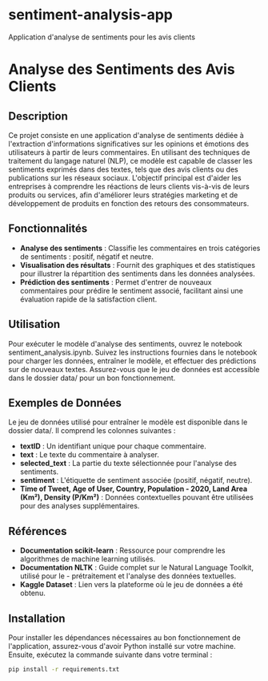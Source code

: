 # sentiment-analysis-app
Application d'analyse de sentiments pour les avis clients
# Analyse des Sentiments des Avis Clients

## Description
Ce projet consiste en une application d'analyse de sentiments dédiée à l'extraction d'informations significatives sur les opinions et émotions des utilisateurs à partir de leurs commentaires. En utilisant des techniques de traitement du langage naturel (NLP), ce modèle est capable de classer les sentiments exprimés dans des textes, tels que des avis clients ou des publications sur les réseaux sociaux. L'objectif principal est d'aider les entreprises à comprendre les réactions de leurs clients vis-à-vis de leurs produits ou services, afin d'améliorer leurs stratégies marketing et de développement de produits en fonction des retours des consommateurs.

## Fonctionnalités
- **Analyse des sentiments** : Classifie les commentaires en trois catégories de sentiments : positif, négatif et neutre.
- **Visualisation des résultats** : Fournit des graphiques et des statistiques pour illustrer la répartition des sentiments dans les données analysées.
- **Prédiction des sentiments** : Permet d'entrer de nouveaux commentaires pour prédire le sentiment associé, facilitant ainsi une évaluation rapide de la satisfaction client.
## Utilisation
Pour exécuter le modèle d'analyse des sentiments, ouvrez le notebook sentiment_analysis.ipynb. Suivez les instructions fournies dans le notebook pour charger les données, entraîner le modèle, et effectuer des prédictions sur de nouveaux textes. Assurez-vous que le jeu de données est accessible dans le dossier data/ pour un bon fonctionnement.

## Exemples de Données
Le jeu de données utilisé pour entraîner le modèle est disponible dans le dossier data/. Il comprend les colonnes suivantes :
- **textID** : Un identifiant unique pour chaque commentaire.
- **text** : Le texte du commentaire à analyser.
- **selected_text** : La partie du texte sélectionnée pour l'analyse des sentiments.
- **sentiment** : L'étiquette de sentiment associée (positif, négatif, neutre).
- **Time of Tweet, Age of User, Country, Population - 2020, Land Area (Km²), Density (P/Km²)** : Données contextuelles pouvant être utilisées pour des analyses supplémentaires.
## Références
- **Documentation scikit-learn** : Ressource pour comprendre les algorithmes de machine learning utilisés.
- **Documentation NLTK** : Guide complet sur le Natural Language Toolkit, utilisé pour le - prétraitement et l'analyse des données textuelles.
- **Kaggle Dataset** : Lien vers la plateforme où le jeu de données a été obtenu.
## Installation
Pour installer les dépendances nécessaires au bon fonctionnement de l'application, assurez-vous d'avoir Python installé sur votre machine. Ensuite, exécutez la commande suivante dans votre terminal :
```bash
pip install -r requirements.txt

